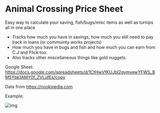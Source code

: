 # Animal Crossing Price Sheet

Easy way to calculate your saving, fish/bugs/misc items as well as turnips all in one place

- Tracks how much you have in savings, how much you still need to pay back in loans (or commuinty works projects)
- How much you have in bugs and fish and how much you can earn from C.J and Flick too.
- Also tracks other miscellaneous things like gold nuggets.

Google Sheet: https://docs.google.com/spreadsheets/d/1CtHwVfKUJbI2gymyewYFWS_BM5Ybk1AMY0f_ZVLufEs/copy

Data from https://nookipedia.com

Example;

![img](https://i.imgur.com/MX3jh2P.png)
